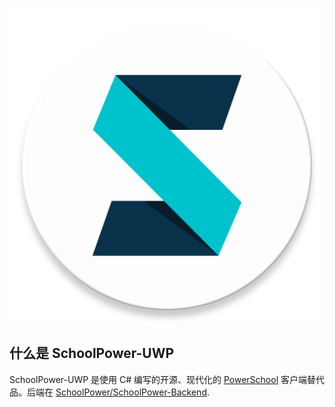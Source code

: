 ![](SchoolPower/Assets/LoginPageIcon.png)

什么是 SchoolPower-UWP
-------
SchoolPower-UWP 是使用 C# 编写的开源、现代化的 [PowerSchool](https://www.powerschool.com/) 客户端替代品。后端在 [SchoolPower/SchoolPower-Backend](https://github.com/SchoolPower/SchoolPower-Backend).
